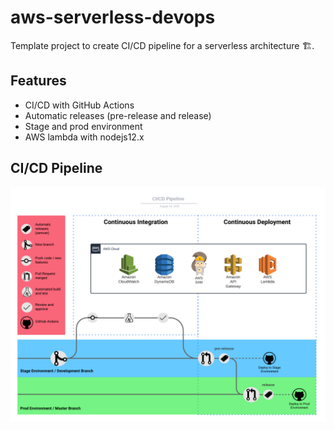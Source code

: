 # aws-serverless-devops
Template project to create CI/CD pipeline for a serverless architecture :building_construction:.

## Features
- CI/CD with GitHub Actions
- Automatic releases (pre-release and release)
- Stage and prod environment
- AWS lambda with nodejs12.x 

## CI/CD Pipeline
![DevOps Pipeline](https://raw.githubusercontent.com/fabidick22/aws-serverless-devops/master/.docs/images/devops.png)